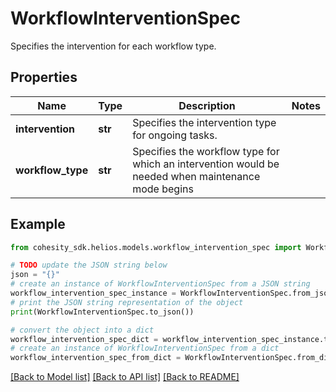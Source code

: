 # WorkflowInterventionSpec

Specifies the intervention for each workflow type.

## Properties

Name | Type | Description | Notes
------------ | ------------- | ------------- | -------------
**intervention** | **str** | Specifies the intervention type for ongoing tasks. | 
**workflow_type** | **str** | Specifies the workflow type for which an intervention would be needed when maintenance mode begins | 

## Example

```python
from cohesity_sdk.helios.models.workflow_intervention_spec import WorkflowInterventionSpec

# TODO update the JSON string below
json = "{}"
# create an instance of WorkflowInterventionSpec from a JSON string
workflow_intervention_spec_instance = WorkflowInterventionSpec.from_json(json)
# print the JSON string representation of the object
print(WorkflowInterventionSpec.to_json())

# convert the object into a dict
workflow_intervention_spec_dict = workflow_intervention_spec_instance.to_dict()
# create an instance of WorkflowInterventionSpec from a dict
workflow_intervention_spec_from_dict = WorkflowInterventionSpec.from_dict(workflow_intervention_spec_dict)
```
[[Back to Model list]](../README.md#documentation-for-models) [[Back to API list]](../README.md#documentation-for-api-endpoints) [[Back to README]](../README.md)


